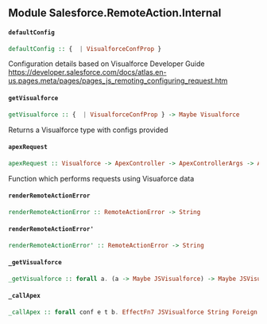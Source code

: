 ## Module Salesforce.RemoteAction.Internal

#### `defaultConfig`

``` purescript
defaultConfig :: {  | VisualforceConfProp }
```

Configuration details based on Visualforce Developer Guide 
https://developer.salesforce.com/docs/atlas.en-us.pages.meta/pages/pages_js_remoting_configuring_request.htm

#### `getVisualforce`

``` purescript
getVisualforce :: {  | VisualforceConfProp } -> Maybe Visualforce
```

Returns a Visualforce type with configs provided

#### `apexRequest`

``` purescript
apexRequest :: Visualforce -> ApexController -> ApexControllerArgs -> Aff (Either RemoteActionError Foreign)
```

Function which performs requests using Visuaforce data 

#### `renderRemoteActionError`

``` purescript
renderRemoteActionError :: RemoteActionError -> String
```

#### `renderRemoteActionError'`

``` purescript
renderRemoteActionError' :: RemoteActionError -> String
```

#### `_getVisualforce`

``` purescript
_getVisualforce :: forall a. (a -> Maybe JSVisualforce) -> Maybe JSVisualforce -> Maybe JSVisualforce
```

#### `_callApex`

``` purescript
_callApex :: forall conf e t b. EffectFn7 JSVisualforce String Foreign conf (e -> b) (e -> t -> b) (Foreign -> b) (EffectFnAff b)
```


